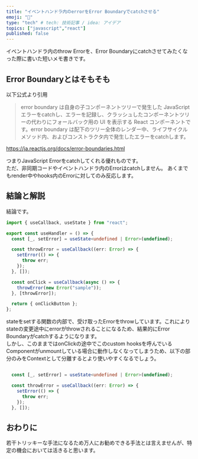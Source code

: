 ```yaml
---
title: "イベントハンドラ内のerrorをError Boundaryでcatchさせる"
emoji: "🤗"
type: "tech" # tech: 技術記事 / idea: アイデア
topics: ["javascript","react"]
published: false
---
```


イベントハンドラ内のthrow Errorを、Error Boundaryにcatchさせてみたくなった際に書いた短いメモ書きです。

## Error Boundaryとはそもそも

以下公式より引用
>error boundary は自身の子コンポーネントツリーで発生した JavaScript エラーをcatchし、エラーを記録し、クラッシュしたコンポーネントツリーの代わりにフォールバック用の UI を表示する React コンポーネントです。error boundary は配下のツリー全体のレンダー中、ライフサイクルメソッド内、およびコンストラクタ内で発生したエラーをcatchします。

https://ja.reactjs.org/docs/error-boundaries.html  

つまりJavaScript Errorをcatchしてくれる優れものです。  
ただ、非同期コードやイベントハンドラ内のErrorはcatchしません。
あくまでもrender中やhooks内のErrorに対してのみ反応します。

## 結論と解説


結論です。
```typescript
import { useCallback, useState } from "react";

export const useHandler = () => {
  const [_, setError] = useState<undefined | Error>(undefined);

  const throwError = useCallback((err: Error) => {
    setError(() => {
      throw err;
    });
  }, []);

  const onClick = useCallback(async () => {
    throwError(new Error("sample"));
  }, [throwError]);

  return { onClickButton };
};
```

stateをsetする関数の内部で、受け取ったErrorをthrowしています。これによりstateの変更途中にerrorがthrowされることになるため、結果的にError Boundaryがcatchするようになります。  
しかし、このままではonClickの途中でこのcustom hooksを呼んでいるComponentがunmountしている場合に動作しなくなってしまうため、以下の部分のみをContextとして分離するとより使いやすくなるでしょう。

```typescript

  const [_, setError] = useState<undefined | Error>(undefined);

  const throwError = useCallback((err: Error) => {
    setError(() => {
      throw err;
    });
  }, []);
```

## おわりに

若干トリッキーな手法になるため万人にお勧めできる手法とは言えませんが、特定の機会においては活きると思います。